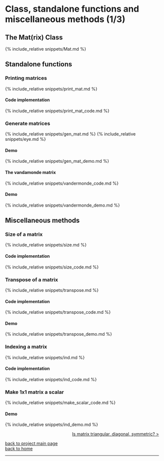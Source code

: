 # Class, standalone functions and miscellaneous methods (1/3)
## The Mat(rix) Class
{% include_relative snippets/Mat.md %}

## Standalone functions
### Printing matrices
{% include_relative snippets/print_mat.md %}
#### Code implementation
{% include_relative snippets/print_mat_code.md %}

### Generate matrices
{% include_relative snippets/gen_mat.md %}
{% include_relative snippets/eye.md %}
#### Demo
{% include_relative snippets/gen_mat_demo.md %}
#### The vandamonde matrix
{% include_relative snippets/vandermonde_code.md %}
#### Demo
{% include_relative snippets/vandermonde_demo.md %}

## Miscellaneous methods 
### Size of a matrix
{% include_relative snippets/size.md %}
#### Code implementation
{% include_relative snippets/size_code.md %}

### Transpose of a matrix
{% include_relative snippets/transpose.md %}
#### Code implementation
{% include_relative snippets/transpose_code.md %}
#### Demo
{% include_relative snippets/transpose_demo.md %}

### Indexing a matrix
{% include_relative snippets/ind.md %}
#### Code implementation
{% include_relative snippets/ind_code.md %}
### Make 1x1 matrix a scalar
{% include_relative snippets/make_scalar_code.md %}
#### Demo
{% include_relative snippets/ind_demo.md %}

<div style="text-align: right">
<a href="https://matt-a-bennett.github.io/numpy_from_scratch/class_and_standalone_functions_2.html">Is matrix triangular, diagonal, symmetric? ></a>
</div>

[back to project main page](./numpy_from_scratch.md)\
[back to home](../index.md)

---
<script src="https://utteranc.es/client.js"
        repo="Matt-A-Bennett/Matt-A-Bennett.github.io"
        issue-term="https://matt-a-bennett.github.io/numpy_from_scratch/class_and_standalone_functions_1.html"
        theme="github-light"
        crossorigin="anonymous"
        async>
</script>

